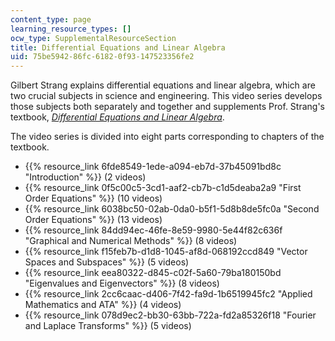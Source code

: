 ```yaml
---
content_type: page
learning_resource_types: []
ocw_type: SupplementalResourceSection
title: Differential Equations and Linear Algebra
uid: 75be5942-86fc-6182-0f93-147523356fe2
---
```

Gilbert Strang explains differential equations and linear algebra, which are two crucial subjects in science and engineering. This video series develops those subjects both separately and together and supplements Prof. Strang's textbook, [_Differential Equations and Linear Algebra_](http://www-math.mit.edu/~gs/dela/).

The video series is divided into eight parts corresponding to chapters of the textbook.

- {{% resource_link 6fde8549-1ede-a094-eb7d-37b45091bd8c "Introduction" %}} (2 videos)
- {{% resource_link 0f5c00c5-3cd1-aaf2-cb7b-c1d5deaba2a9 "First Order Equations" %}} (10 videos)
- {{% resource_link 6038bc50-02ab-0da0-b5f1-5d8b8de5fc0a "Second Order Equations" %}} (13 videos)
- {{% resource_link 84dd94ec-46fe-8e59-9980-5e44f82c636f "Graphical and Numerical Methods" %}} (8 videos)
- {{% resource_link f15feb7b-d1d8-1045-af8d-068192ccd849 "Vector Spaces and Subspaces" %}} (5 videos)
- {{% resource_link eea80322-d845-c02f-5a60-79ba180150bd "Eigenvalues and Eigenvectors" %}} (8 videos)
- {{% resource_link 2cc6caac-d406-7f42-fa9d-1b6519945fc2 "Applied Mathematics and ATA" %}} (4 videos)
- {{% resource_link 078d9ec2-bb30-63bb-722a-fd2a85326f18 "Fourier and Laplace Transforms" %}} (5 videos)